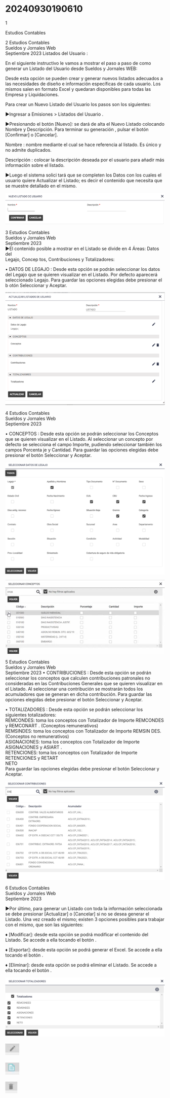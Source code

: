 # 20240930190610

 1 
 
  
Estudios Contables  


 
 
 
 2 Estudios Contables  
Sueldos y Jornales  Web  
Septiembre  2023 Listados del Usuario : 
 
En el siguiente instructivo le vamos a mostrar el paso a paso de 
como generar un Listado del Usuario  desde Sueldos y Jornales 
WEB:  
 
Desde esta opción se pueden crear y generar nuevos listados adecuados a las 
necesidades de diseño e información específicas de cada usuario. Los mismos 
salen en formato Excel y quedaran disponibles para todas las Empresa y 
Liquidaciones.  
 
Para crear un Nuevo Listado del Usuario los pasos son los siguientes:  
 
►Ingresar a Emisiones  > Listados del Usuario . 
  
►Presionando el botón [Nuevo]: se dará de alta el Nuevo Listado colocando 
Nombre y Descripción. Para terminar  su generación , pulsar el botón [Confirmar] o 
[Cancelar].  
 
 Nombre : nombre mediante el cual se hace referencia al listado. Es único y no 
admite duplicados.  
 
Descripción : colocar la descripción deseada por el usuario para añadir más 
información sobre el listado.  
 
►Luego el sistema solici tará que se completen los Datos con los cuales el usuario 
quiere Actualizar el Listado; es decir el contenido que necesita que se muestre 
detallado en el mismo.  
 


![Image 1 from page 1](images/image_1_1.png)

 
 
 
 3 Estudios Contables  
Sueldos y Jornales  Web  
Septiembre  2023  
►El contenido posible a mostrar en el Listado se divide en 4 Áreas: Datos del  
Legajo, Concep tos, Contribuciones y Totalizadores:  
 
• DATOS DE LEGAJO : 
Desde esta opción se podrán seleccionar los datos del Legajo que se quieren 
visualizar en el Listado. Por defecto aparecerá seleccionado Legajo.  Para guardar 
las opciones elegidas debe presionar el b otón Seleccionar y Aceptar.  


![Image 1 from page 2](images/image_2_1.png)

 
 
 
 4 Estudios Contables  
Sueldos y Jornales  Web  
Septiembre  2023  
 
• CONCEPTOS : 
Desde esta opción se podrán seleccionar los Conceptos que se quieren visualizar 
en el Listado. Al seleccionar un concepto por defecto se selecciona el campo 
Importe, pudiendo seleccionar también los campos Porcenta je y Cantidad.  Para 
guardar las opciones elegidas debe presionar el botón Seleccionar y Aceptar.  
 
 
 
 


![Image 1 from page 3](images/image_3_1.png)

![Image 2 from page 3](images/image_3_2.png)

 
 
 
 5 Estudios Contables  
Sueldos y Jornales  Web  
Septiembre  2023 • CONTRIBUCIONES : 
Desde esta opción se podrán seleccionar los conceptos que calculen 
contribuciones patronales no consideradas en las Contribuciones Generales que 
se quieren visualizar en el Listado. Al seleccionar una contribución se mostrarán 
todos los acumuladores que se generan en dicha contribución.  Para guardar las 
opciones elegidas debe presionar el botón Seleccionar y Aceptar.  
 
 
• TOTALIZADORES : 
Desde esta opción se podrán seleccionar los siguientes totalizadores:  
REMCONDES: toma los conceptos con Totalizador de Importe REMCONDES y 
REMCONART . (Conceptos remunerativos)  
REMSINDES: toma los conceptos con Totalizador de Importe REMSIN DES. 
(Conceptos no remunerativos)  
ASIGNACIONES: toma los conceptos con Totalizador de Importe 
ASIGNACIONES y ASIART .  
RETENCIONES: toma los conceptos con Totalizador de Importe  RETENCIONES  y 
RETART  
NETO  
Para guardar las opciones elegidas debe presionar el  botón Seleccionar y Aceptar.  
 


![Image 1 from page 4](images/image_4_1.png)

 
 
 
 6 Estudios Contables  
Sueldos y Jornales  Web  
Septiembre  2023  
 
►Por último, para generar un Listado con toda la información 
seleccionada se debe presionar [Actualizar] o [Cancelar] si no se desea 
generar el Listado. Una vez creado el mismo; existen 3 opciones posibles 
para trabajar con el mismo, que son las siguientes:  
 
♦ [Modificar]: desde esta opción se podrá modificar el contenido del 
Listado.  Se accede a ella tocando el botón . 
 
♦ [Exportar]: desde esta opción se podrá generar el Excel.  Se accede a ella 
tocando el botón  . 
 
♦ [Eliminar]: desde esta opción se podrá eliminar el Listado.  Se accede a 
ella tocando el botón . 


![Image 1 from page 5](images/image_5_1.png)

![Image 2 from page 5](images/image_5_2.png)

![Image 3 from page 5](images/image_5_3.png)

![Image 4 from page 5](images/image_5_4.png)

